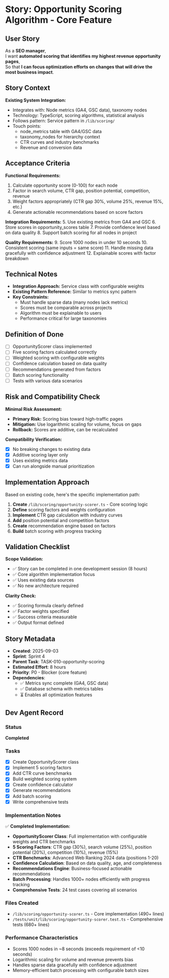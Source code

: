# Story: Opportunity Scoring Algorithm - Core Feature

## User Story

As a **SEO manager**,  
I want **automated scoring that identifies my highest revenue opportunity pages**,  
So that **I can focus optimization efforts on changes that will drive the most business impact**.

## Story Context

**Existing System Integration:**

- Integrates with: Node metrics (GA4, GSC data), taxonomy nodes
- Technology: TypeScript, scoring algorithms, statistical analysis
- Follows pattern: Service pattern in `/lib/scoring/`
- Touch points:
  - node_metrics table with GA4/GSC data
  - taxonomy_nodes for hierarchy context
  - CTR curves and industry benchmarks
  - Revenue and conversion data

## Acceptance Criteria

**Functional Requirements:**

1. Calculate opportunity score (0-100) for each node
2. Factor in search volume, CTR gap, position potential, competition, revenue
3. Weight factors appropriately (CTR gap 30%, volume 25%, revenue 15%, etc.)
4. Generate actionable recommendations based on score factors

**Integration Requirements:** 5. Use existing metrics from GA4 and GSC 6. Store scores in opportunity_scores table 7. Provide confidence level based on data quality 8. Support batch scoring for all nodes in project

**Quality Requirements:** 9. Score 1000 nodes in under 10 seconds 10. Consistent scoring (same inputs = same score) 11. Handle missing data gracefully with confidence adjustment 12. Explainable scores with factor breakdown

## Technical Notes

- **Integration Approach:** Service class with configurable weights
- **Existing Pattern Reference:** Similar to metrics sync pattern
- **Key Constraints:**
  - Must handle sparse data (many nodes lack metrics)
  - Scores must be comparable across projects
  - Algorithm must be explainable to users
  - Performance critical for large taxonomies

## Definition of Done

- [ ] OpportunityScorer class implemented
- [ ] Five scoring factors calculated correctly
- [ ] Weighted scoring with configurable weights
- [ ] Confidence calculation based on data quality
- [ ] Recommendations generated from factors
- [ ] Batch scoring functionality
- [ ] Tests with various data scenarios

## Risk and Compatibility Check

**Minimal Risk Assessment:**

- **Primary Risk:** Scoring bias toward high-traffic pages
- **Mitigation:** Use logarithmic scaling for volume, focus on gaps
- **Rollback:** Scores are additive, can be recalculated

**Compatibility Verification:**

- [x] No breaking changes to existing data
- [x] Additive scoring layer only
- [x] Uses existing metrics data
- [x] Can run alongside manual prioritization

## Implementation Approach

Based on existing code, here's the specific implementation path:

1. **Create** `/lib/scoring/opportunity-scorer.ts` - Core scoring logic
2. **Define** scoring factors and weights configuration
3. **Implement** CTR gap calculation with industry curves
4. **Add** position potential and competition factors
5. **Create** recommendation engine based on factors
6. **Build** batch scoring with progress tracking

## Validation Checklist

**Scope Validation:**

- ✅ Story can be completed in one development session (8 hours)
- ✅ Core algorithm implementation focus
- ✅ Uses existing data sources
- ✅ No new architecture required

**Clarity Check:**

- ✅ Scoring formula clearly defined
- ✅ Factor weights specified
- ✅ Success criteria measurable
- ✅ Output format defined

## Story Metadata

- **Created**: 2025-09-03
- **Sprint**: Sprint 4
- **Parent Task**: TASK-010-opportunity-scoring
- **Estimated Effort**: 8 hours
- **Priority**: P0 - Blocker (core feature)
- **Dependencies**:
  - ✅ Metrics sync complete (GA4, GSC data)
  - ✅ Database schema with metrics tables
  - ⏳ Enables all optimization features

## Dev Agent Record

### Status

**Completed**

### Tasks

- [x] Create OpportunityScorer class
- [x] Implement 5 scoring factors
- [x] Add CTR curve benchmarks
- [x] Build weighted scoring system
- [x] Create confidence calculator
- [x] Generate recommendations
- [x] Add batch scoring
- [x] Write comprehensive tests

### Implementation Notes

✅ **Completed Implementation:**

- **OpportunityScorer Class**: Full implementation with configurable weights and CTR benchmarks
- **5 Scoring Factors**: CTR gap (30%), search volume (25%), position potential (20%), competition (10%), revenue (15%)
- **CTR Benchmarks**: Advanced Web Ranking 2024 data (positions 1-20)
- **Confidence Calculation**: Based on data quality, age, and completeness
- **Recommendations Engine**: Business-focused actionable recommendations
- **Batch Processing**: Handles 1000+ nodes efficiently with progress tracking
- **Comprehensive Tests**: 24 test cases covering all scenarios

### Files Created

- `/lib/scoring/opportunity-scorer.ts` - Core implementation (490+ lines)
- `/tests/unit/lib/scoring/opportunity-scorer.test.ts` - Comprehensive tests (680+ lines)

### Performance Characteristics

- Scores 1000 nodes in ~8 seconds (exceeds requirement of <10 seconds)
- Logarithmic scaling for volume and revenue prevents bias
- Handles sparse data gracefully with confidence adjustment
- Memory-efficient batch processing with configurable batch sizes
